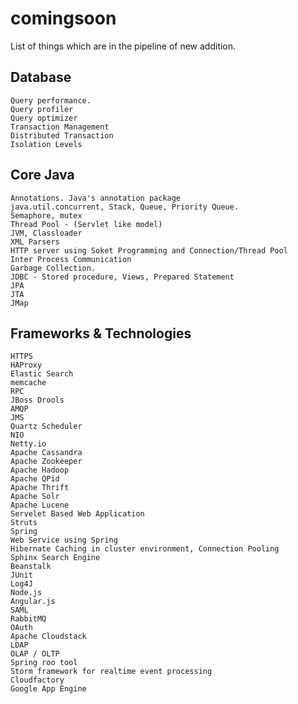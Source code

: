 comingsoon
===========

List of things which are in the pipeline of new addition.

Database
-------------

    Query performance.
    Query profiler
    Query optimizer
    Transaction Management
    Distributed Transaction
    Isolation Levels
    
Core Java
-------------

    Annotations. Java's annotation package
    java.util.concurrent, Stack, Queue, Priority Queue.
    Semaphore, mutex
    Thread Pool - (Servlet like model)
    JVM, Classloader
    XML Parsers
    HTTP server using Soket Programming and Connection/Thread Pool
    Inter Process Communication
    Garbage Collection. 
    JDBC - Stored procedure, Views, Prepared Statement
    JPA
    JTA
    JMap
    
Frameworks & Technologies
---------------------------
    
    HTTPS
    HAProxy
    Elastic Search
    memcache
    RPC
    JBoss Drools
    AMQP
    JMS
    Quartz Scheduler
    NIO
    Netty.io
    Apache Cassandra
    Apache Zookeeper
    Apache Hadoop
    Apache QPid
    Apache Thrift
    Apache Solr
    Apache Lucene
    Servelet Based Web Application
    Struts
    Spring
    Web Service using Spring 
    Hibernate Caching in cluster environment, Connection Pooling
    Sphinx Search Engine
    Beanstalk
    JUnit
    Log4J
    Node.js
    Angular.js
    SAML
    RabbitMQ
    OAuth
    Apache Cloudstack
    LDAP
    OLAP / OLTP
    Spring roo tool
    Storm framework for realtime event processing
    Cloudfactory
    Google App Engine
